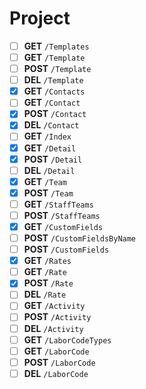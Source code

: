 # Project
- [ ] **GET** `/Templates`
- [ ] **GET** `/Template`
- [ ] **POST** `/Template`
- [ ] **DEL** `/Template`
- [X] **GET** `/Contacts`
- [ ] **GET** `/Contact`
- [X] **POST** `/Contact`
- [X] **DEL** `/Contact`
- [ ] **GET** `/Index`
- [X] **GET** `/Detail`
- [X] **POST** `/Detail`
- [ ] **DEL** `/Detail`
- [X] **GET** `/Team`
- [X] **POST** `/Team`
- [ ] **GET** `/StaffTeams`
- [ ] **POST** `/StaffTeams`
- [X] **GET** `/CustomFields`
- [ ] **POST** `/CustomFieldsByName`
- [ ] **POST** `/CustomFields`
- [X] **GET** `/Rates`
- [ ] **GET** `/Rate`
- [X] **POST** `/Rate`
- [ ] **DEL** `/Rate`
- [ ] **GET** `/Activity`
- [ ] **POST** `/Activity`
- [ ] **DEL** `/Activity`
- [ ] **GET** `/LaborCodeTypes`
- [ ] **GET** `/LaborCode`
- [ ] **POST** `/LaborCode`
- [ ] **DEL** `/LaborCode`